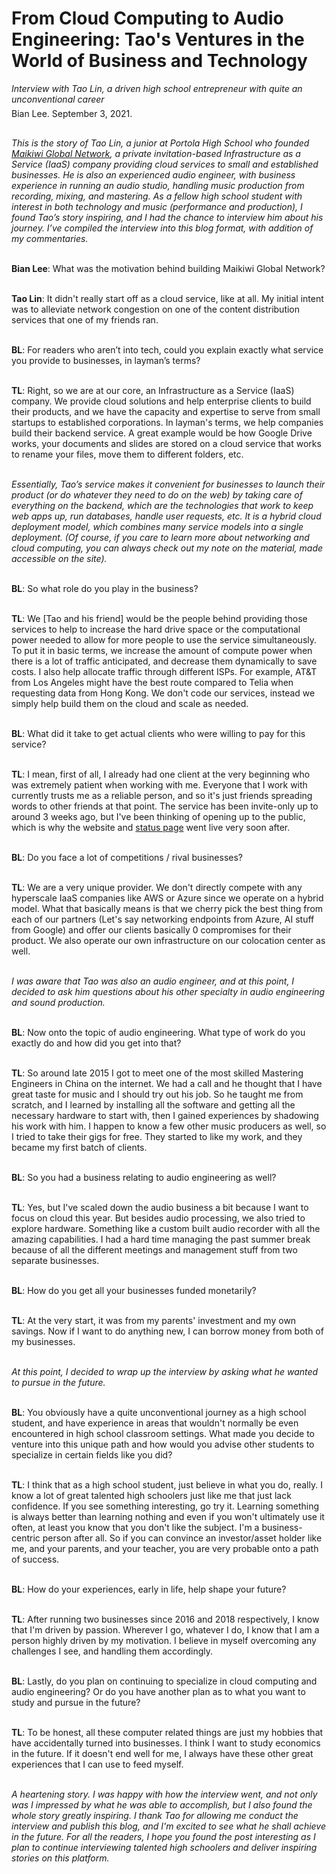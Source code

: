 <h1>From Cloud Computing to Audio Engineering: Tao's Ventures in the World of Business and Technology</h1>

<div style="margin-top:12px;"><i>Interview with Tao Lin, a driven high school entrepreneur with quite an unconventional career</i></div>

<div style="margin-top:6px;">Bian Lee. September 3, 2021.</div>

<img src="/images/MGN.png"  height="16" width="16" style="max-width: 50%; display: block; height: auto;" loading="lazy"/>

<i>This is the story of Tao Lin, a junior at Portola High School who founded <a href="https://www.mai.kiwi/" target="_blank">Maikiwi Global Network</a>,
a private invitation-based Infrastructure as a Service (IaaS) company providing cloud services to small and established businesses. He is also an experienced audio engineer, with business experience in running an audio studio, handling music production from recording, mixing, and mastering. As a fellow high school student with interest in both technology and music (performance and production), I found Tao’s story inspiring, and I had the chance to interview him about his journey. I’ve compiled the interview into this blog format, with addition of my commentaries.</i>

<br><b>Bian Lee</b>: What was the motivation behind building Maikiwi Global Network?

<br/><b>Tao Lin</b>: It didn't really start off as a cloud service, like at all. My initial intent was to alleviate network congestion on one of the content distribution services that one of my friends ran.

<br/><b>BL</b>: For readers who aren’t into tech, could you explain exactly what service you provide to businesses, in layman’s terms?

<br><b>TL</b>: Right, so we are at our core, an Infrastructure as a Service (IaaS) company. We provide cloud solutions and help enterprise clients to build their products, and we have the capacity and expertise to serve from small startups to established corporations. In layman's terms, we help companies build their backend service. A great example would be how Google Drive works, your documents and slides are stored on a cloud service that works to rename your files, move them to different folders, etc.

<br><i>Essentially, Tao’s service makes it convenient for businesses to launch their product (or do whatever they need to do on the web) by taking care of everything on the backend, which are the technologies that work to keep web apps up, run databases, handle user requests, etc. It is a hybrid cloud deployment model, which combines many service models into a single deployment. (Of course, if you care to learn more about networking and cloud computing, you can always check out my note on the material, made accessible on the site).</i>

<br/><b>BL</b>: So what role do you play in the business?

<br><b>TL</b>: We [Tao and his friend] would be the people behind providing those services to help to increase the hard drive space or the computational power needed to allow for more people to use the service simultaneously. To put it in basic terms, we increase the amount of compute power when there is a lot of traffic anticipated, and decrease them dynamically to save costs. I also help allocate traffic through different ISPs. For example, AT&T from Los Angeles might have the best route compared to Telia when requesting data from Hong Kong. We don't code our services, instead we simply help build them on the cloud and scale as needed.

<br/><b>BL</b>: What did it take to get actual clients who were willing to pay for this service?

<br><b>TL</b>: I mean, first of all, I already had one client at the very beginning who was extremely patient when working with me. Everyone that I work with currently trusts me as a reliable person, and so it's just friends spreading words to other friends at that point. The service has been invite-only up to around 3 weeks ago, but I've been thinking of opening up to the public, which is why the website and <a href="https://maikiwiglobalcdn.statuspage.io/" target="_blank">status page</a> went live very soon after.

<br/><b>BL</b>: Do you face a lot of competitions / rival businesses?

<br><b>TL</b>: We are a very unique provider. We don't directly compete with any hyperscale IaaS companies like AWS or Azure since we operate on a hybrid model. What that basically means is that we cherry pick the best thing from each of our partners (Let's say networking endpoints from Azure, AI stuff from Google) and offer our clients basically 0 compromises for their product. We also operate our own infrastructure on our colocation center as well.

<br><i>I was aware that Tao was also an audio engineer, and at this point, I decided to ask him questions about his other specialty in audio engineering and sound production.</i>

<br/><b>BL</b>: Now onto the topic of audio engineering. What type of work do you exactly do and how did you get into that?

<br><b>TL</b>: So around late 2015 I got to meet one of the most skilled Mastering Engineers in China on the internet. We had a call and he thought that I have great taste for music and I should try out his job. So he taught me from scratch, and I learned by installing all the software and getting all the necessary hardware to start with, then I gained experiences by shadowing his work with him. I happen to know a few other music producers as well, so I tried to take their gigs for free. They started to like my work, and they became my first batch of clients.

<br/><b>BL</b>: So you had a business relating to audio engineering as well?

<br><b>TL</b>: Yes, but I've scaled down the audio business a bit because I want to focus on cloud this year. But besides audio processing, we also tried to explore hardware. Something like a custom built audio recorder with all the amazing capabilities. I had a hard time managing the past summer break because of all the different meetings and management stuff from two separate businesses.

<br/><b>BL</b>: How do you get all your businesses funded monetarily?

<br><b>TL</b>: At the very start, it was from my parents' investment and my own savings. Now if I want to do anything new, I can borrow money from both of my businesses.

<br><i>At this point, I decided to wrap up the interview by asking what he wanted to pursue in the future.</i>

<br/><b>BL</b>: You obviously have a quite unconventional journey as a high school student, and have experience in areas that wouldn't normally be even encountered in high school classroom settings. What made you decide to venture into this unique path and how would you advise other students to specialize in certain fields like you did?

<br><b>TL</b>: I think that as a high school student, just believe in what you do, really. I know a lot of great talented high schoolers just like me that just lack confidence. If you see something interesting, go try it. Learning something is always better than learning nothing and even if you won't ultimately use it often, at least you know that you don't like the subject. I'm a business-centric person after all. So if you can convince an investor/asset holder like me, and your parents, and your teacher, you are very probable onto a path of success.

<br/><b>BL</b>: How do your experiences, early in life, help shape your future?

<br><b>TL</b>: After running two businesses since 2016 and 2018 respectively, I know that I'm driven by passion. Wherever I go, whatever I do, I know that I am a person highly driven by my motivation. I believe in myself overcoming any challenges I see, and handling them accordingly.

<br/><b>BL</b>: Lastly, do you plan on continuing to specialize in cloud computing and audio engineering? Or do you have another plan as to what you want to study and pursue in the future?

<br><b>TL</b>: To be honest, all these computer related things are just my hobbies that have accidentally turned into businesses. I think I want to study economics in the future. If it doesn't end well for me, I always have these other great experiences that I can use to feed myself.

<br><i>A heartening story. I was happy with how the interview went, and not only was I impressed by what he was able to accomplish, but I also found the whole story greatly inspiring. I thank Tao for allowing me conduct the interview and publish this blog, and I'm excited to see what he shall achieve in the future. For all the readers, I hope you found the post interesting as I plan to continue interviewing talented high schoolers and deliver inspiring stories on this platform.</i>
